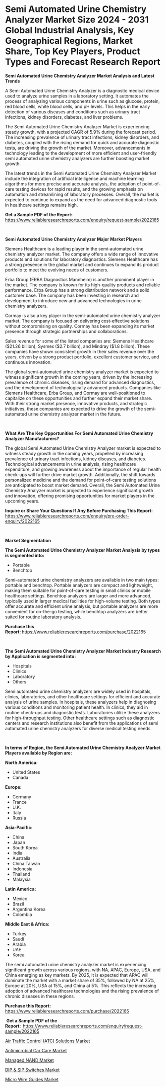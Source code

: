 <p><h1>Semi Automated Urine Chemistry Analyzer Market Size 2024 - 2031 Global Industrial Analysis, Key Geographical Regions, Market Share, Top Key Players, Product Types and Forecast Research Report</h1></p><p><strong>Semi Automated Urine Chemistry Analyzer Market Analysis and Latest Trends</strong></p>
<p><p>A Semi Automated Urine Chemistry Analyzer is a diagnostic medical device used to analyze urine samples in a laboratory setting. It automates the process of analyzing various components in urine such as glucose, protein, red blood cells, white blood cells, and pH levels. This helps in the early detection of various diseases and conditions such as urinary tract infections, kidney disorders, diabetes, and liver problems.</p><p>The Semi Automated Urine Chemistry Analyzer Market is experiencing steady growth, with a projected CAGR of 5.9% during the forecast period. The increasing prevalence of urinary tract infections, kidney disorders, and diabetes, coupled with the rising demand for quick and accurate diagnostic tests, are driving the growth of the market. Moreover, advancements in technology leading to the development of more efficient and user-friendly semi automated urine chemistry analyzers are further boosting market growth.</p><p>The latest trends in the Semi Automated Urine Chemistry Analyzer Market include the integration of artificial intelligence and machine learning algorithms for more precise and accurate analysis, the adoption of point-of-care testing devices for rapid results, and the growing emphasis on automation and streamlining of laboratory processes. Overall, the market is expected to continue to expand as the need for advanced diagnostic tools in healthcare settings remains high.</p></p>
<p><strong>Get a Sample PDF of the Report:&nbsp;</strong> <a href="https://www.reliableresearchreports.com/enquiry/request-sample/2022165">https://www.reliableresearchreports.com/enquiry/request-sample/2022165</a></p>
<p>&nbsp;</p>
<p><strong>Semi Automated Urine Chemistry Analyzer Major Market Players</strong></p>
<p><p>Siemens Healthcare is a leading player in the semi-automated urine chemistry analyzer market. The company offers a wide range of innovative products and solutions for laboratory diagnostics. Siemens Healthcare has a strong presence in the global market and continues to expand its product portfolio to meet the evolving needs of customers.</p><p>Erba Group (ERBA Diagnostics Mannheim) is another prominent player in the market. The company is known for its high-quality products and reliable performance. Erba Group has a strong distribution network and a solid customer base. The company has been investing in research and development to introduce new and advanced technologies in urine chemistry analyzers.</p><p>Cormay is also a key player in the semi-automated urine chemistry analyzer market. The company is focused on delivering cost-effective solutions without compromising on quality. Cormay has been expanding its market presence through strategic partnerships and collaborations.</p><p>Sales revenue for some of the listed companies are: Siemens Healthcare ($21.26 billion), Sysmex ($2.7 billion), and Mindray ($1.8 billion). These companies have shown consistent growth in their sales revenue over the years, driven by a strong product portfolio, excellent customer service, and continuous innovation.</p><p>The global semi-automated urine chemistry analyzer market is expected to witness significant growth in the coming years, driven by the increasing prevalence of chronic diseases, rising demand for advanced diagnostics, and the development of technologically advanced products. Companies like Siemens Healthcare, Erba Group, and Cormay are well-positioned to capitalize on these opportunities and further expand their market share. With their strong market presence, innovative products, and strategic initiatives, these companies are expected to drive the growth of the semi-automated urine chemistry analyzer market in the future.</p></p>
<p>&nbsp;</p>
<p><strong>What Are The Key Opportunities For Semi Automated Urine Chemistry Analyzer Manufacturers?</strong></p>
<p><p>The global Semi Automated Urine Chemistry Analyzer market is expected to witness steady growth in the coming years, propelled by increasing prevalence of urinary tract infections, kidney diseases, and diabetes. Technological advancements in urine analysis, rising healthcare expenditure, and growing awareness about the importance of regular health check-ups will further drive market growth. Additionally, the shift towards personalized medicine and the demand for point-of-care testing solutions are anticipated to boost market demand. Overall, the Semi Automated Urine Chemistry Analyzer market is projected to experience significant growth and innovation, offering promising opportunities for market players in the upcoming years.</p></p>
<p><strong>Inquire or Share Your Questions If Any Before Purchasing This Report:</strong> <a href="https://www.reliableresearchreports.com/enquiry/pre-order-enquiry/2022165">https://www.reliableresearchreports.com/enquiry/pre-order-enquiry/2022165</a></p>
<p>&nbsp;</p>
<p><strong>Market Segmentation</strong></p>
<p><strong>The Semi Automated Urine Chemistry Analyzer Market Analysis by types is segmented into:</strong></p>
<p><ul><li>Portable</li><li>Benchtop</li></ul></p>
<p><p>Semi-automated urine chemistry analyzers are available in two main types: portable and benchtop. Portable analyzers are compact and lightweight, making them suitable for point-of-care testing in small clinics or mobile healthcare settings. Benchtop analyzers are larger and more advanced, typically used in larger medical facilities for high-volume testing. Both types offer accurate and efficient urine analysis, but portable analyzers are more convenient for on-the-go testing, while benchtop analyzers are better suited for routine laboratory analysis.</p></p>
<p><strong>Purchase this Report:&nbsp;</strong><a href="https://www.reliableresearchreports.com/purchase/2022165">https://www.reliableresearchreports.com/purchase/2022165</a></p>
<p>&nbsp;</p>
<p><strong>The Semi Automated Urine Chemistry Analyzer Market Industry Research by Application is segmented into:</strong></p>
<p><ul><li>Hospitals</li><li>Clinics</li><li>Laboratory</li><li>Others</li></ul></p>
<p><p>Semi automated urine chemistry analyzers are widely used in hospitals, clinics, laboratories, and other healthcare settings for efficient and accurate analysis of urine samples. In hospitals, these analyzers help in diagnosing various conditions and monitoring patient health. In clinics, they aid in routine check-ups and diagnostic tests. Laboratories utilize these analyzers for high-throughput testing. Other healthcare settings such as diagnostic centers and research institutions also benefit from the applications of semi automated urine chemistry analyzers for diverse medical testing needs.</p></p>
<p>&nbsp;</p>
<p><strong>In terms of Region, the Semi Automated Urine Chemistry Analyzer Market Players available by Region are:</strong></p>
<p>
    <p> <strong> North America: </strong>
        <ul>
            <li>United States</li>
            <li>Canada</li>
        </ul>
        </p> 
    <p> <strong> Europe: </strong>
        <ul>
            <li>Germany</li>
            <li>France</li>
            <li>U.K.</li>
            <li>Italy</li>
            <li>Russia</li>
        </ul>
        </p> 
    <p> <strong> Asia-Pacific: </strong>
        <ul>
            <li>China</li>
            <li>Japan</li>
            <li>South Korea</li>
            <li>India</li>
            <li>Australia</li>
            <li>China Taiwan</li>
            <li>Indonesia</li>
            <li>Thailand</li>
            <li>Malaysia</li>
        </ul>
        </p> 
    <p> <strong> Latin America: </strong>
        <ul>
            <li>Mexico</li>
            <li>Brazil</li>
            <li>Argentina Korea</li>
            <li>Colombia</li>
        </ul>
        </p> 
    <p> <strong> Middle East & Africa: </strong>
        <ul>
            <li>Turkey</li>
            <li>Saudi</li>
            <li>Arabia</li>
            <li>UAE</li>
            <li>Korea</li>
        </ul>
    </p>
    </p>
<p><p>The semi automated urine chemistry analyzer market is experiencing significant growth across various regions, with NA, APAC, Europe, USA, and China emerging as key markets. By 2025, it is expected that APAC will dominate the market with a market share of 35%, followed by NA at 25%, Europe at 20%, USA at 15%, and China at 5%. This reflects the increasing adoption of advanced healthcare technologies and the rising prevalence of chronic diseases in these regions.</p></p>
<p><strong>Purchase this Report: </strong><a href="https://www.reliableresearchreports.com/purchase/2022165">https://www.reliableresearchreports.com/purchase/2022165</a></p>
<p>&nbsp;<strong>Get a Sample PDF of the Report:&nbsp;&nbsp;</strong><a href="https://www.reliableresearchreports.com/enquiry/request-sample/2022165">https://www.reliableresearchreports.com/enquiry/request-sample/2022165</a></p>
<p><strong></strong></p>
<p><p><a href="https://view.publitas.com/reportprime-1/air-traffic-control-atc-solutions-market-share-market-new-trends-analysis-report-by-type-by-application-by-end-use-by-region-and-segment-forecasts-2024-2031/">Air Traffic Control (ATC) Solutions Market</a></p><p><a href="https://view.publitas.com/reportprime-1/antimicrobial-car-care-market-research-report-forecasted-for-period-from-2024-2031-by-market-type-market-application-and-region/">Antimicrobial Car Care Market</a></p><p><a href="https://skillful-vermicelli-b89.notion.site/Managed-NAND-Market-Analysis-and-Market-Size-Global-Industry-Overview-Market-Segmentation-and-Fore-421e89cdc42c4aee921ab391b801a8fb">Managed NAND Market</a></p><p><a href="https://simplistic-meeting-7ee.notion.site/DIP-SIP-Switches-Market-Offer-Valuable-Insights-into-Market-Size-Market-Share-Market-Trends-and-b9efa16b71804110a561833e094cd0d5">DIP & SIP Switches Market</a></p><p><a href="https://github.com/singletonthaxterkelliehr2df/Market-Research-Report-List-1/blob/main/micro-wire-guides-market.md">Micro Wire Guides Market</a></p></p>